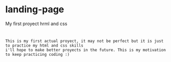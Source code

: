 # landing-page
 My first proyect hrml and css

#
    This is my first actual proyect, it may not be perfect but it is just to practice my html and css skills
    i'll hope to make better proyects in the future. This is my motivation to keep practicing coding :)